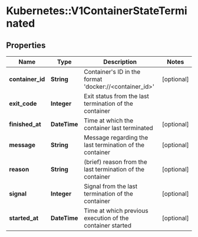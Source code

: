 # Kubernetes::V1ContainerStateTerminated

## Properties
Name | Type | Description | Notes
------------ | ------------- | ------------- | -------------
**container_id** | **String** | Container&#39;s ID in the format &#39;docker://&lt;container_id&gt;&#39; | [optional] 
**exit_code** | **Integer** | Exit status from the last termination of the container | 
**finished_at** | **DateTime** | Time at which the container last terminated | [optional] 
**message** | **String** | Message regarding the last termination of the container | [optional] 
**reason** | **String** | (brief) reason from the last termination of the container | [optional] 
**signal** | **Integer** | Signal from the last termination of the container | [optional] 
**started_at** | **DateTime** | Time at which previous execution of the container started | [optional] 


